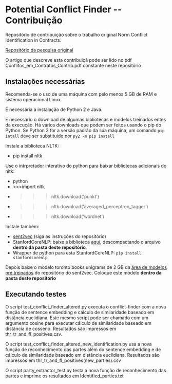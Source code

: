 # Potential Conflict Finder -- Contribuição

Repositório de contribuição sobre o trabalho original Norm Conflict Identification in Contracts.

[Repositório da pesquisa original](https://github.com/JoaoPauloAires/potential-conflict-identifier)

O artigo que descreve esta contribuiçã pode ser lido no pdf Conflitos_em_Contratos_Contrib.pdf constante neste repositório

## Instalações necessárias

Recomenda-se o uso de uma máquina com pelo menos 5 GB de RAM e sistema operacional Linux.

É necessária a instalação de Python 2 e Java.

É necessário o download de algumas bibliotecas e modelos treinados entes da execução. Há vários downloads que podem ser feitos usando o pip do Python. Se Python 3 for a versão padrão da sua máquina, um comando ```pip intall``` deve ser substituido por ```py2 -m pip install```

Instale a biblioteca NLTK:

 - pip install nltk

Use o intrpretador interativo do python para baixar bibliotecas adicionais do nltk:

 - python
 - \>\>\>import nltk
 - >>>nltk.download('punkt')
 - >>>nltk.download(‘averaged_perceptron_tagger’)
 - >>>nltk.download(‘wordnet’)

Instale também:

 - [sent2vec](https://github.com/epfml/sent2vec) (siga as instruções do repositório)
 - StanfordCoreNLP: baixe a biblioteca [aqui](https://stanfordnlp.github.io/CoreNLP/#download), descompactando o arquivo **dentro da pasta deste repositório**.
 - Wrapper de python para esta StanfordCoreNLP: ```pip install stanfordcorenlp```

Depois baixe o modelo toronto books unigrams de 2 GB da [área de modelos pré treinados](https://github.com/epfml/sent2vec#downloading-pre-trained-models) do repositório do sent2vec. Coloque este modelo **dentro da pasta deste repositório**

## Executando testes

O script test_conflict_finder_altered.py executa o conflict-finder com a nova função de sentence embedding e cálculo de similaridade baseado em distância euclidiana. Este mesmo script pode ser chamado com um argumento cosine para executar cálculo de similaridade baseado em distância de cosseno. Resultados são impressos em thr_tr_and_fl_positives.csv.

O script test_conflict_finder_altered_new_identification.py usa a nova função de reconhecimento das partes além do sentence embedding e de cálculo de similaridade baseado em distância euclidiana. Resultados são impressos em thr_tr_and_fl_positives(new_parties).csv

O script party_extractor_test.py testa a nova função de reconhecimento das partes e imprime os resultados em Identified_parties.txt
